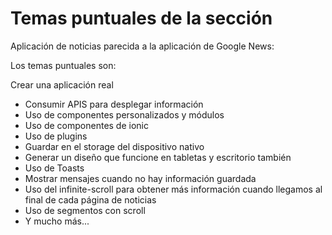 # Temas puntuales de la sección
Aplicación de noticias parecida a la aplicación de Google News:

Los temas puntuales son:

Crear una aplicación real

* Consumir APIS para desplegar información
* Uso de componentes personalizados y módulos
* Uso de componentes de ionic
* Uso de plugins
* Guardar en el storage del dispositivo nativo
* Generar un diseño que funcione en tabletas y escritorio también
* Uso de Toasts
* Mostrar mensajes cuando no hay información guardada
* Uso del infinite-scroll para obtener más información cuando llegamos al final de cada página de noticias
* Uso de segmentos con scroll
* Y mucho más...